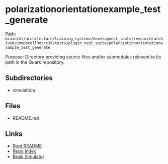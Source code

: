 # polarizationorientationexample_test_generate

Path: `brain/ml/architecture/training_systems/development_tools/research/archived/compucell3d/cc3d/tests/plugin_test_suite/polarizationorientationexample_test_generate`

Purpose: Directory providing source files and/or submodules relevant to its path in the Quark repository.

## Subdirectories
- simulation/

## Files
- README.md

## Links
- [Root README](../../../../../../../../../../../README.md)
- [Repo Index](../../../../../../../../../../../repo_index.json)
- [Brain Simulator](../../../../../../../../../../../brain/architecture/brain_simulator.py)

